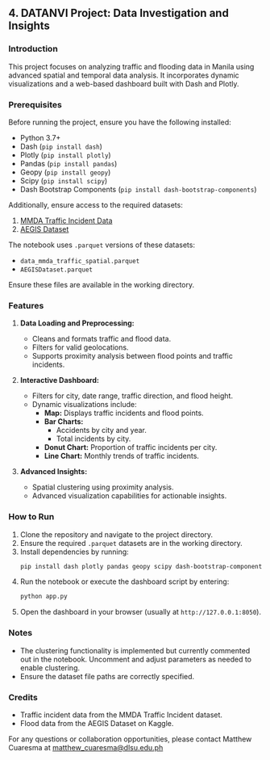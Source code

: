 ## 4. DATANVI Project: Data Investigation and Insights

### Introduction
This project focuses on analyzing traffic and flooding data in Manila using advanced spatial and temporal data analysis. It incorporates dynamic visualizations and a web-based dashboard built with Dash and Plotly.

### Prerequisites
Before running the project, ensure you have the following installed:

- Python 3.7+
- Dash (`pip install dash`)
- Plotly (`pip install plotly`)
- Pandas (`pip install pandas`)
- Geopy (`pip install geopy`)
- Scipy (`pip install scipy`)
- Dash Bootstrap Components (`pip install dash-bootstrap-components`)

Additionally, ensure access to the required datasets:
1. [MMDA Traffic Incident Data](https://www.kaggle.com/datasets/esparko/mmda-traffic-incident-data)
2. [AEGIS Dataset](https://www.kaggle.com/datasets/giologicx/aegisdataset)

The notebook uses `.parquet` versions of these datasets:
- `data_mmda_traffic_spatial.parquet`
- `AEGISDataset.parquet`

Ensure these files are available in the working directory.

### Features
1. **Data Loading and Preprocessing:**
   - Cleans and formats traffic and flood data.
   - Filters for valid geolocations.
   - Supports proximity analysis between flood points and traffic incidents.

2. **Interactive Dashboard:**
   - Filters for city, date range, traffic direction, and flood height.
   - Dynamic visualizations include:
     - **Map:** Displays traffic incidents and flood points.
     - **Bar Charts:**
       - Accidents by city and year.
       - Total incidents by city.
     - **Donut Chart:** Proportion of traffic incidents per city.
     - **Line Chart:** Monthly trends of traffic incidents.

3. **Advanced Insights:**
   - Spatial clustering using proximity analysis.
   - Advanced visualization capabilities for actionable insights.

### How to Run
1. Clone the repository and navigate to the project directory.
2. Ensure the required `.parquet` datasets are in the working directory.
3. Install dependencies by running:
   ```bash
   pip install dash plotly pandas geopy scipy dash-bootstrap-components
   ```
4. Run the notebook or execute the dashboard script by entering:
   ```bash
   python app.py
   ```
5. Open the dashboard in your browser (usually at `http://127.0.0.1:8050`).

### Notes
- The clustering functionality is implemented but currently commented out in the notebook. Uncomment and adjust parameters as needed to enable clustering.
- Ensure the dataset file paths are correctly specified.

### Credits
- Traffic incident data from the MMDA Traffic Incident dataset.
- Flood data from the AEGIS Dataset on Kaggle.

For any questions or collaboration opportunities, please contact Matthew Cuaresma at matthew_cuaresma@dlsu.edu.ph
